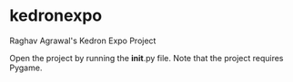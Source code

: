 # kedronexpo
Raghav Agrawal's Kedron Expo Project

Open the project by running the __init__.py file.
Note that the project requires Pygame.
